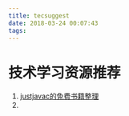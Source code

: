 ```yaml
---
title: tecsuggest
date: 2018-03-24 00:07:43
tags:
---
```


# 技术学习资源推荐



1. [justjavac的免费书籍整理](https://github.com/justjavac/free-programming-books-zh_CN/#%E8%AE%A1%E7%AE%97%E6%9C%BA%E5%9B%BE%E5%BD%A2%E5%AD%A6)
2. ​
